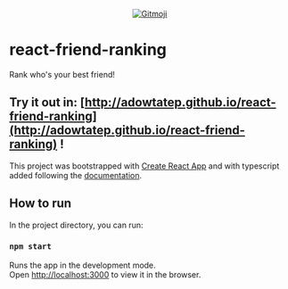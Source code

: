 <p align="center">
	<a href="https://gitmoji.carloscuesta.me">
		<img src="https://img.shields.io/badge/gitmoji-%20😜%20😍-FFDD67.svg?style=flat-square"
			 alt="Gitmoji">
	</a>
</p>

# react-friend-ranking
Rank who's your best friend!

## Try it out in: [http://adowtatep.github.io/react-friend-ranking](http://adowtatep.github.io/react-friend-ranking) !

This project was bootstrapped with [Create React App](https://github.com/facebook/create-react-app) and with typescript added following the [documentation](https://facebook.github.io/create-react-app/docs/adding-typescript).

## How to run

In the project directory, you can run:

### `npm start`

Runs the app in the development mode.<br>
Open [http://localhost:3000](http://localhost:3000) to view it in the browser.

